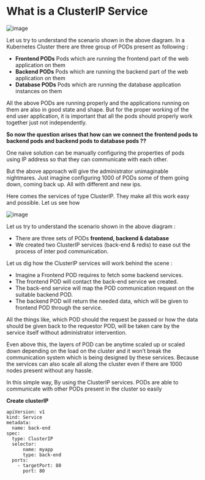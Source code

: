 # What is a ClusterIP Service

![image](https://github.com/Chalapathidevops/kubernetes/assets/145283206/6f07c83a-f762-4455-9c32-3ea50e483a74)

Let us try to understand the scenario shown in the above diagram.
In a Kubernetes Cluster there are three group of PODs present as following :

* **Frontend PODs** Pods which are running the frontend part of the web application on them
* **Backend PODs** Pods which are running the backend part of the web application on them
* **Database PODs** Pods which are running the database application instances on them

All the above PODs are running properly and the applications running on them are also in good state and shape. But for the proper working of the end user application, it is important that all the pods should properly work together just not independently.

**So now the question arises that how can we connect the frontend pods to backend pods and backend pods to database pods ??**

One naive solution can be manually configuring the properties of pods using IP address so that they can communicate with each other.

But the above approach will give the administrator unimaginable nightmares.
Just imagine configuring 1000 of PODs some of them going down, coming back up. All with different and new ips.

Here comes the services of type ClusterIP. They make all this work easy and possible. Let us see how

![image](https://github.com/Chalapathidevops/kubernetes/assets/145283206/9f3509e4-e6c6-4faf-a8a9-91e44873665b)

Let us try to understand the scenario shown in the above diagram :

* There are three sets of PODs **frontend, backend & database**
* We created two ClusterIP services (back-end & redis) to ease out the process of inter pod communication.

Let us dig how the ClusterIP services will work behind the scene :

* Imagine a Frontend POD requires to fetch some backend services.
* The frontend POD will contact the back-end service we created.
* The back-end service will map the POD communication request on the suitable backend POD.
* The backend POD will return the needed data, which will be given to frontend POD through the service.

All the things like, which POD should the request be passed or how the data should be given back to the requestor POD, will be taken care by the service itself without administrator intervention.

Even above this, the layers of POD can be anytime scaled up or scaled down depending on the load on the cluster and it won’t break the communication system which is being designed by these services.
Because the services can also scale all along the cluster even if there are 1000 nodes present without any hassle.

In this simple way, By using the ClusterIP services. PODs are able to communicate with other PODs present in the cluster so easily

**Create clusterIP**

```
apiVersion: v1
kind: Service
metadata:
  name: back-end
spec:
  type: ClusterIP
  selector: 
      name: myapp
      type: back-end  
  ports:
    - targetPort: 80
      port: 80
```
